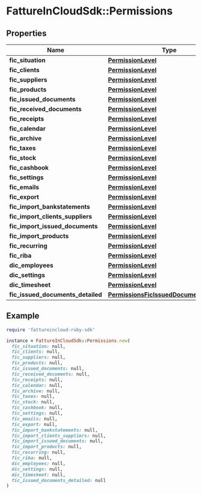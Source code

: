 # FattureInCloudSdk::Permissions

## Properties

| Name | Type | Description | Notes |
| ---- | ---- | ----------- | ----- |
| **fic_situation** | [**PermissionLevel**](PermissionLevel.md) |  | [optional] |
| **fic_clients** | [**PermissionLevel**](PermissionLevel.md) |  | [optional] |
| **fic_suppliers** | [**PermissionLevel**](PermissionLevel.md) |  | [optional] |
| **fic_products** | [**PermissionLevel**](PermissionLevel.md) |  | [optional] |
| **fic_issued_documents** | [**PermissionLevel**](PermissionLevel.md) |  | [optional] |
| **fic_received_documents** | [**PermissionLevel**](PermissionLevel.md) |  | [optional] |
| **fic_receipts** | [**PermissionLevel**](PermissionLevel.md) |  | [optional] |
| **fic_calendar** | [**PermissionLevel**](PermissionLevel.md) |  | [optional] |
| **fic_archive** | [**PermissionLevel**](PermissionLevel.md) |  | [optional] |
| **fic_taxes** | [**PermissionLevel**](PermissionLevel.md) |  | [optional] |
| **fic_stock** | [**PermissionLevel**](PermissionLevel.md) |  | [optional] |
| **fic_cashbook** | [**PermissionLevel**](PermissionLevel.md) |  | [optional] |
| **fic_settings** | [**PermissionLevel**](PermissionLevel.md) |  | [optional] |
| **fic_emails** | [**PermissionLevel**](PermissionLevel.md) |  | [optional] |
| **fic_export** | [**PermissionLevel**](PermissionLevel.md) |  | [optional] |
| **fic_import_bankstatements** | [**PermissionLevel**](PermissionLevel.md) |  | [optional] |
| **fic_import_clients_suppliers** | [**PermissionLevel**](PermissionLevel.md) |  | [optional] |
| **fic_import_issued_documents** | [**PermissionLevel**](PermissionLevel.md) |  | [optional] |
| **fic_import_products** | [**PermissionLevel**](PermissionLevel.md) |  | [optional] |
| **fic_recurring** | [**PermissionLevel**](PermissionLevel.md) |  | [optional] |
| **fic_riba** | [**PermissionLevel**](PermissionLevel.md) |  | [optional] |
| **dic_employees** | [**PermissionLevel**](PermissionLevel.md) |  | [optional] |
| **dic_settings** | [**PermissionLevel**](PermissionLevel.md) |  | [optional] |
| **dic_timesheet** | [**PermissionLevel**](PermissionLevel.md) |  | [optional] |
| **fic_issued_documents_detailed** | [**PermissionsFicIssuedDocumentsDetailed**](PermissionsFicIssuedDocumentsDetailed.md) |  | [optional] |

## Example

```ruby
require 'fattureincloud-ruby-sdk'

instance = FattureInCloudSdk::Permissions.new(
  fic_situation: null,
  fic_clients: null,
  fic_suppliers: null,
  fic_products: null,
  fic_issued_documents: null,
  fic_received_documents: null,
  fic_receipts: null,
  fic_calendar: null,
  fic_archive: null,
  fic_taxes: null,
  fic_stock: null,
  fic_cashbook: null,
  fic_settings: null,
  fic_emails: null,
  fic_export: null,
  fic_import_bankstatements: null,
  fic_import_clients_suppliers: null,
  fic_import_issued_documents: null,
  fic_import_products: null,
  fic_recurring: null,
  fic_riba: null,
  dic_employees: null,
  dic_settings: null,
  dic_timesheet: null,
  fic_issued_documents_detailed: null
)
```

